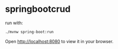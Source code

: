 # springbootcrud

run with:

```bash
./mvnw spring-boot:run
```

Open [http://localhost:8080](http://localhost:8080) to view it in your browser.
